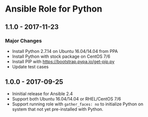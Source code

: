 Ansible Role for Python
=======================

1.1.0 - 2017-11-23
------------------

### Major Changes

-   Install Python 2.7.14 on Ubuntu 16.04/14.04 from PPA
-   Install Python with stock package on CentOS 7/6
-   Install PIP with <https://bootstrap.pypa.io/get-pip.py>
-   Update test cases

1.0.0 - 2017-09-25
------------------

-   Ininitial release for Ansible 2.4
-   Support both Ubuntu 16.04/14.04 or RHEL/CentOS 7/6
-   Support running role with `gather_faces: no` to initialize Python on system that not yet pre-installed with Python.

